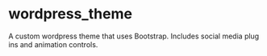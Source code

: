 # wordpress_theme

A custom wordpress theme that uses Bootstrap. Includes social media plug ins and animation controls. 
